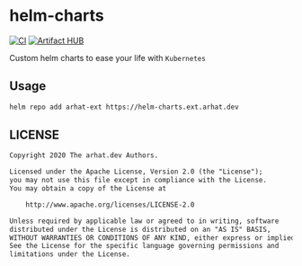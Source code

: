 # helm-charts

[![CI](https://github.com/arhat-ext/template-repo/workflows/CI/badge.svg)](https://github.com/arhat-ext/template-repo/actions?query=workflow%3ACI)
[![Artifact HUB](https://img.shields.io/endpoint?url=https://artifacthub.io/badge/repository/arhatext)](https://artifacthub.io/packages/search?repo=arhatext)

Custom helm charts to ease your life with `Kubernetes`

## Usage

```bash
helm repo add arhat-ext https://helm-charts.ext.arhat.dev
```

## LICENSE

```txt
Copyright 2020 The arhat.dev Authors.

Licensed under the Apache License, Version 2.0 (the "License");
you may not use this file except in compliance with the License.
You may obtain a copy of the License at

    http://www.apache.org/licenses/LICENSE-2.0

Unless required by applicable law or agreed to in writing, software
distributed under the License is distributed on an "AS IS" BASIS,
WITHOUT WARRANTIES OR CONDITIONS OF ANY KIND, either express or implied.
See the License for the specific language governing permissions and
limitations under the License.
```
